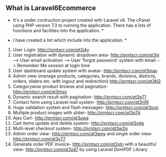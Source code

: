 ## What is Laravel6Ecommerce

* It's a under contruction project created with Laravel v6. The cPanel using PHP version 7.3 to running the application. There has a lots of functions and facilities into the application. *

* I have created a list which include into the application. *

1. User Login: http://prntscr.com/qt3j4y
2. User registration with dynamic dropdown area- http://prntscr.com/qt3jir 
    --> User email activation
    --> User 'forgot password' system with email
    --> Remember Me session at login time
3. User dashboard update system with avatar- http://prntscr.com/qt3mav
4. Admin view (manage products, categories, brands, divisions, districts, orders, sliders etc. with logout and redirection) http://prntscr.com/qt3kl2
5. Categorywise product browse and pagination- http://prntscr.com/qt3mso
6. Dynamic search result with pagination- http://prntscr.com/qt3n71
7. Contact form using Laravel mail system- http://prntscr.com/qt3nf6
8. Huge validation system and flash messages- http://prntscr.com/qt3ovo
9. Multiple product images with slider- http://prntscr.com/qt3p7d
10. Ajax Cart- http://prntscr.com/qt3uwa
11. Cart items update and delete system- http://prntscr.com/qt3vdg
12. Multi-level checkout system- http://prntscr.com/qt3w2g
13. Admin order view- http://prntscr.com/qt3wny and single order view- http://prntscr.com/qt3x77
14. Generate order PDF invoice- http://prntscr.com/qt3xln with a beautiful view- http://prntscr.com/qt3zd7 by using Laravel DomPDF Library

